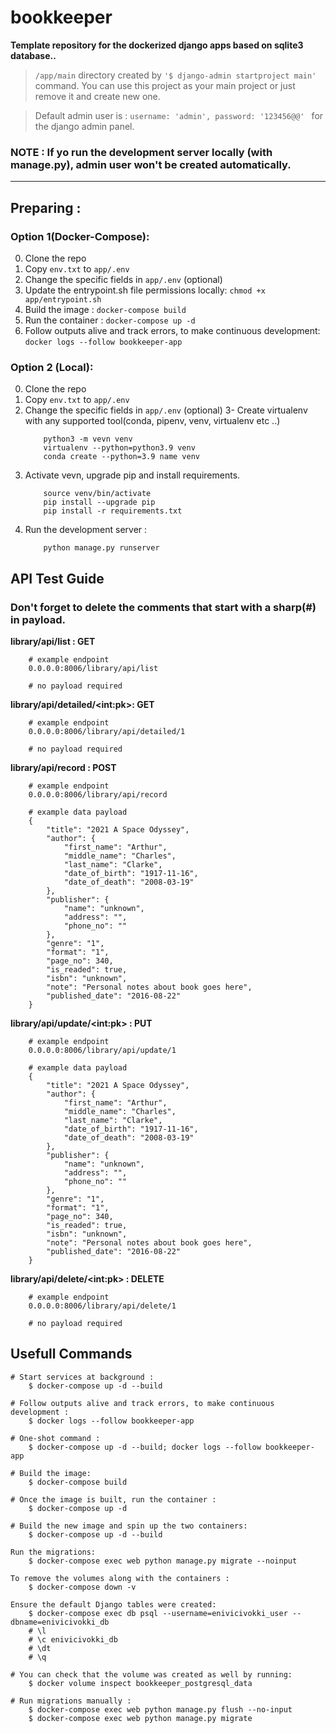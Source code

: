 # bookkeeper

**Template repository for the dockerized django apps based on sqlite3 database..**

> `/app/main` directory created by `'$ django-admin startproject main'` command. You can use this project as your main project or just remove it and create new one.

> Default admin user is : `username: 'admin', password: '123456@@' ` for the django admin panel.

### **NOTE :** If yo run the development server locally (with manage.py), admin user won't be created automatically.
___
## Preparing : 

### Option 1(Docker-Compose): 
0. Clone the repo
1. Copy `env.txt` to `app/.env`
2. Change the specific fields in `app/.env` (optional)
3. Update the entrypoint.sh file permissions locally: `chmod +x app/entrypoint.sh`
4. Build the image : `docker-compose build`
5. Run the container : `docker-compose up -d`
6.  Follow outputs alive and track errors, to make continuous development: `docker logs --follow bookkeeper-app`

### Option 2 (Local): 
0. Clone the repo
1. Copy `env.txt` to `app/.env`
2. Change the specific fields in `app/.env` (optional)
3- Create virtualenv with any supported tool(conda, pipenv, venv, virtualenv etc ..)
    ```
        python3 -m vevn venv
        virtualenv --python=python3.9 venv
        conda create --python=3.9 name venv
    ```
4. Activate vevn, upgrade pip and install requirements.
    ```
        source venv/bin/activate
        pip install --upgrade pip
        pip install -r requirements.txt
    ```
5. Run the development server :
    ```
        python manage.py runserver
    ```

## API Test Guide
### Don't forget to delete the comments that start with a sharp(#) in payload.

**library/api/list : GET**

```
    # example endpoint
    0.0.0.0:8006/library/api/list
```


```
    # no payload required
```

**library/api/detailed/&lt;int:pk&gt;: GET**

```
    # example endpoint
    0.0.0.0:8006/library/api/detailed/1

```

```
    # no payload required

```

**library/api/record : POST**

```
    # example endpoint
    0.0.0.0:8006/library/api/record
```

```
    # example data payload
    {
        "title": "2021 A Space Odyssey",
        "author": {
            "first_name": "Arthur",
            "middle_name": "Charles",
            "last_name": "Clarke",
            "date_of_birth": "1917-11-16",
            "date_of_death": "2008-03-19"
        },
        "publisher": {
            "name": "unknown",
            "address": "",
            "phone_no": ""
        },
        "genre": "1", 
        "format": "1", 
        "page_no": 340,
        "is_readed": true,
        "isbn": "unknown",
        "note": "Personal notes about book goes here",
        "published_date": "2016-08-22"
    }
```

**library/api/update/&lt;int:pk&gt; : PUT**

```
    # example endpoint
    0.0.0.0:8006/library/api/update/1
```

```
    # example data payload
    {
        "title": "2021 A Space Odyssey",
        "author": {
            "first_name": "Arthur",
            "middle_name": "Charles",
            "last_name": "Clarke",
            "date_of_birth": "1917-11-16",
            "date_of_death": "2008-03-19"
        },
        "publisher": {
            "name": "unknown",
            "address": "",
            "phone_no": ""
        },
        "genre": "1", 
        "format": "1", 
        "page_no": 340,
        "is_readed": true,
        "isbn": "unknown",
        "note": "Personal notes about book goes here",
        "published_date": "2016-08-22"
    }

```

**library/api/delete/&lt;int:pk&gt; : DELETE**

```
    # example endpoint
    0.0.0.0:8006/library/api/delete/1
```

```
    # no payload required

```
## Usefull Commands

```
# Start services at background :
    $ docker-compose up -d --build
```

```
# Follow outputs alive and track errors, to make continuous development : 
    $ docker logs --follow bookkeeper-app
```

```
# One-shot command :  
    $ docker-compose up -d --build; docker logs --follow bookkeeper-app
```

```
# Build the image: 
    $ docker-compose build
```

```
# Once the image is built, run the container : 
    $ docker-compose up -d
```

```
# Build the new image and spin up the two containers:
    $ docker-compose up -d --build
```

```
Run the migrations:
    $ docker-compose exec web python manage.py migrate --noinput
```

```
To remove the volumes along with the containers :
    $ docker-compose down -v
```

```
Ensure the default Django tables were created: 
    $ docker-compose exec db psql --username=enivicivokki_user --dbname=enivicivokki_db
    # \l
    # \c enivicivokki_db
    # \dt
    # \q
```

```
# You can check that the volume was created as well by running:
    $ docker volume inspect bookkeeper_postgresql_data
```

```
# Run migrations manually : 
    $ docker-compose exec web python manage.py flush --no-input
    $ docker-compose exec web python manage.py migrate
```


